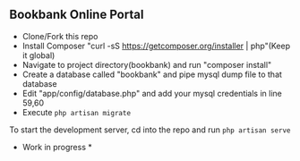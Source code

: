 ## Bookbank Online Portal

* Clone/Fork this repo
* Install Composer "curl -sS https://getcomposer.org/installer | php"(Keep it global)
* Navigate to project directory(bookbank) and run "composer install"
* Create a database called "bookbank" and pipe mysql dump file to that database
* Edit "app/config/database.php" and add your mysql credentials in line 59,60
* Execute `php artisan migrate`

To start the development server, cd into the repo and run `php artisan serve`

* Work in progress *